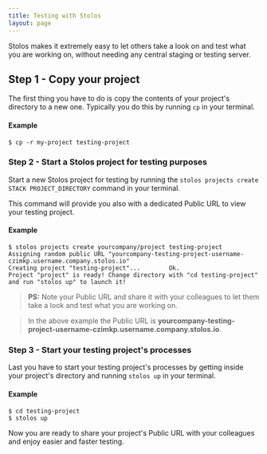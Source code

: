 ```yaml
---
title: Testing with Stolos
layout: page
---
```


Stolos makes it extremely easy to let others take a look on and test what you are working on, without needing any central staging or testing server.

## Step 1 - Copy your project

The first thing you have to do is copy the contents of your project's directory to a new one. Typically you do this by running `cp` in your terminal.

#### Example

```
$ cp -r my-project testing-project
```

### Step 2 - Start a Stolos project for testing purposes

Start a new Stolos project for testing by running the `stolos projects create STACK PROJECT_DIRECTORY` command in your terminal.

This command will provide you also with a dedicated Public URL to view your testing project.

#### Example

```
$ stolos projects create yourcompany/project testing-project
Assigning random public URL "yourcompany-testing-project-username-czimkp.username.company.stolos.io"
Creating project "testing-project"...        Ok.
Project "project" is ready! Change directory with "cd testing-project" and run "stolos up" to launch it!
```

> **PS:** Note your Public URL and share it with your colleagues to let them take a look and test what you are working on.

> In the above example the Public URL is **yourcompany-testing-project-username-czimkp.username.company.stolos.io**.

### Step 3 - Start your testing project's processes

Last you have to start your testing project's processes by getting inside your project's directory and running `stolos up` in your terminal.

#### Example

```
$ cd testing-project
$ stolos up
```

Now you are ready to share your project's Public URL with your colleagues and enjoy easier and faster testing.
